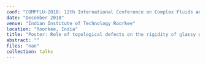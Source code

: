 ```yaml
---
conf: "COMPFLU-2018: 12th International Conference on Complex Fluids and Soft Matter"
date: "December 2018"
venue: "Indian Institute of Technology Roorkee"
location: "Roorkee, India"
title: "Poster: Role of topological defects on the rigidity of glassy graphene"
abstract: ""
files: "nan"
collection: talks
---
```


<!--  -->

